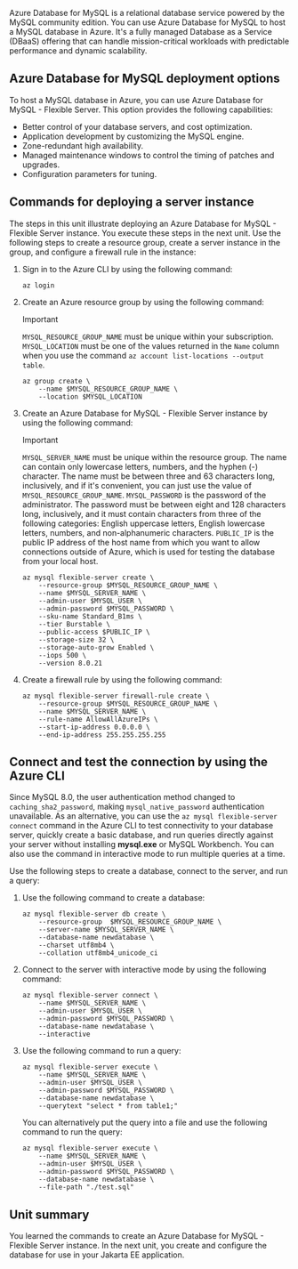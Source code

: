 Azure Database for MySQL is a relational database service powered by the MySQL community edition. You can use Azure Database for MySQL to host a MySQL database in Azure. It's a fully managed Database as a Service (DBaaS) offering that can handle mission-critical workloads with predictable performance and dynamic scalability.

## Azure Database for MySQL deployment options

To host a MySQL database in Azure, you can use Azure Database for MySQL - Flexible Server. This option provides the following capabilities:

- Better control of your database servers, and cost optimization.
- Application development by customizing the MySQL engine.
- Zone-redundant high availability.
- Managed maintenance windows to control the timing of patches and upgrades.
- Configuration parameters for tuning.

## Commands for deploying a server instance

The steps in this unit illustrate deploying an Azure Database for MySQL - Flexible Server instance. You execute these steps in the next unit. Use the following steps to create a resource group, create a server instance in the group, and configure a firewall rule in the instance:

1. Sign in to the Azure CLI by using the following command:

    ```azurecli
    az login
    ```

1. Create an Azure resource group by using the following command:

    > [!IMPORTANT]
    > `MYSQL_RESOURCE_GROUP_NAME` must be unique within your subscription. `MYSQL_LOCATION` must be one of the values returned in the `Name` column when you use the command `az account list-locations --output table`.

    ```azurecli
    az group create \
        --name $MYSQL_RESOURCE_GROUP_NAME \
        --location $MYSQL_LOCATION
    ```

1. Create an Azure Database for MySQL - Flexible Server instance by using the following command:

    > [!IMPORTANT]
    > `MYSQL_SERVER_NAME` must be unique within the resource group. The name can contain only lowercase letters, numbers, and the hyphen (-) character. The name must be between three and 63 characters long, inclusively, and if it's convenient, you can just use the value of `MYSQL_RESOURCE_GROUP_NAME`. `MYSQL_PASSWORD` is the password of the administrator. The password must be between eight and 128 characters long, inclusively, and it must contain characters from three of the following categories: English uppercase letters, English lowercase letters, numbers, and non-alphanumeric characters. `PUBLIC_IP` is the public IP address of the host name from which you want to allow connections outside of Azure, which is used for testing the database from your local host.

    ```azurecli
    az mysql flexible-server create \
        --resource-group $MYSQL_RESOURCE_GROUP_NAME \
        --name $MYSQL_SERVER_NAME \
        --admin-user $MYSQL_USER \
        --admin-password $MYSQL_PASSWORD \
        --sku-name Standard_B1ms \
        --tier Burstable \
        --public-access $PUBLIC_IP \
        --storage-size 32 \
        --storage-auto-grow Enabled \
        --iops 500 \
        --version 8.0.21
    ```

1. Create a firewall rule by using the following command:

    ```azurecli
    az mysql flexible-server firewall-rule create \
        --resource-group $MYSQL_RESOURCE_GROUP_NAME \
        --name $MYSQL_SERVER_NAME \
        --rule-name AllowAllAzureIPs \
        --start-ip-address 0.0.0.0 \
        --end-ip-address 255.255.255.255
    ```

## Connect and test the connection by using the Azure CLI

Since MySQL 8.0, the user authentication method changed to `caching_sha2_password`, making `mysql_native_password` authentication unavailable. As an alternative, you can use the `az mysql flexible-server connect` command in the Azure CLI to test connectivity to your database server, quickly create a basic database, and run queries directly against your server without installing **mysql.exe** or MySQL Workbench. You can also use the command in interactive mode to run multiple queries at a time.

Use the following steps to create a database, connect to the server, and run a query:

1. Use the following command to create a database:

    ```azurecli
    az mysql flexible-server db create \
        --resource-group  $MYSQL_RESOURCE_GROUP_NAME \
        --server-name $MYSQL_SERVER_NAME \
        --database-name newdatabase \
        --charset utf8mb4 \
        --collation utf8mb4_unicode_ci
    ```

1. Connect to the server with interactive mode by using the following command:

    ```azurecli
    az mysql flexible-server connect \
        --name $MYSQL_SERVER_NAME \
        --admin-user $MYSQL_USER \
        --admin-password $MYSQL_PASSWORD \
        --database-name newdatabase \
        --interactive
    ```

1. Use the following command to run a query:

    ```azurecli
    az mysql flexible-server execute \
        --name $MYSQL_SERVER_NAME \
        --admin-user $MYSQL_USER \
        --admin-password $MYSQL_PASSWORD \
        --database-name newdatabase \
        --querytext "select * from table1;"
    ```

    You can alternatively put the query into a file and use the following command to run the query:

    ```azurecli
    az mysql flexible-server execute \
        --name $MYSQL_SERVER_NAME \
        --admin-user $MYSQL_USER \
        --admin-password $MYSQL_PASSWORD \
        --database-name newdatabase \
        --file-path "./test.sql"
    ```

## Unit summary

You learned the commands to create an Azure Database for MySQL - Flexible Server instance. In the next unit, you create and configure the database for use in your Jakarta EE application.
